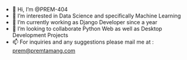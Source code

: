 - 👋 Hi, I’m @PREM-404
- 👀 I’m interested in Data Science and specifically Machine Learning
- 🌱 I’m currently working as Django Developer since a year  
- 💞️ I’m looking to collaborate Python Web as well as Desktop Development Projects
- 📫 For inquiries and any suggestions please mail me at : prem@premtamang.com
<!---
PREM-404/PREM-404 is a ✨ special ✨ repository because its `README.md` (this file) appears on your GitHub profile.
You can click the Preview link to take a look at your changes.
--->
